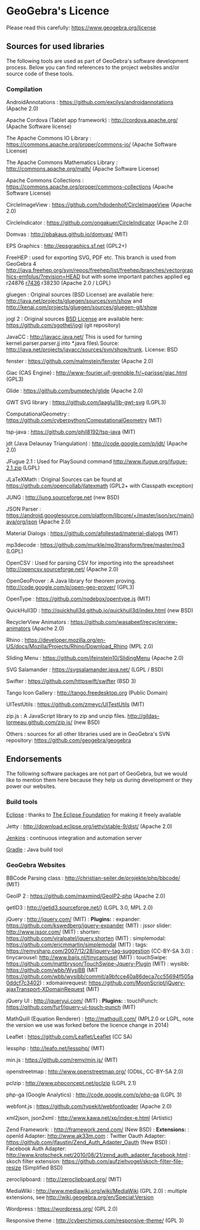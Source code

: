 # GeoGebra's Licence
Please read this carefully: https://www.geogebra.org/license

## Sources for used libraries

The following tools are used as part of GeoGebra's software development process. Below you can find references to the project websites and/or source code of these tools.

### Compilation 

  AndroidAnnotations
  : https://github.com/excilys/androidannotations (Apache 2.0)

  Apache Cordova (Tablet app framework)
  : http://cordova.apache.org/ (Apache Software license)

  The Apache Commons IO Library
  : https://commons.apache.org/proper/commons-io/ (Apache Software License)

  The Apache Commons Mathematics Library
  : http://commons.apache.org/math/ (Apache Software License)

  Apache Commons Collections
  : https://commons.apache.org/proper/commons-collections (Apache Software License)

  CircleImageView
  : https://github.com/hdodenhof/CircleImageView (Apache 2.0)

  CircleIndicator
  : https://github.com/ongakuer/CircleIndicator (Apache 2.0)

  Domvas
  : http://pbakaus.github.io/domvas/ (MIT)

  EPS Graphics
  : http://epsgraphics.sf.net (GPL2+)

  FreeHEP
  : used for exporting SVG, PDF etc. This branch is used from GeoGebra 4 http://java.freehep.org/svn/repos/freehep/list/freehep/branches/vectorgraphics-emfplus/?revision=HEAD but with some important patches applied eg r24876 [r7436](http://dev.geogebra.org/trac/changeset/7436/trunk/geogebra/org/freehep/graphicsio/AbstractVectorGraphicsIO.java) r38230 (Apache 2.0 / LGPL)

  gluegen
  : Original sources (BSD License) are available here: http://java.net/projects/gluegen/sources/svn/show and http://kenai.com/projects/gluegen/sources/gluegen-git/show

  jogl 2
  : Original sources [BSD License](http://jogamp.org/git/?p=jogl.git;a=blob;f=LICENSE.txt) are available here: https://github.com/sgothel/jogl (git repository)

  JavaCC
  : http://javacc.java.net/ This is used for turning kernel.parser.parser.jj into *.java files\\
  Source: http://java.net/projects/javacc/sources/svn/show/trunk. License: BSD

  fenster
  : https://github.com/malmstein/fenster (Apache 2.0)

  Giac (CAS Engine)
  : http://www-fourier.ujf-grenoble.fr/~parisse/giac.html (GPL3)

  Glide
  : https://github.com/bumptech/glide (Apache 2.0)

  GWT SVG library
  : https://github.com/laaglu/lib-gwt-svg (LGPL3)

  ComputationalGeometry
  : https://github.com/cyberpython/ComputationalGeometry (MIT)

  tsp-java
  : https://github.com/phil8192/tsp-java (MIT)

  jdt (Java Delaunay Triangulation)
  : http://code.google.com/p/jdt/ (Apache 2.0)

  JFugue 2.1
  : Used for PlaySound command http://www.jfugue.org/jfugue-2.1.zip (LGPL)

  JLaTeXMath
  : Original Sources can be found at https://github.com/opencollab/jlatexmath (GPL2+ with Classpath exception)

  JUNG
  : http://jung.sourceforge.net (new BSD)

  JSON Parser
  : https://android.googlesource.com/platform/libcore/+/master/json/src/main/java/org/json (Apache 2.0)

  Material Dialogs
  : https://github.com/afollestad/material-dialogs (MIT)

  mp3decode
  : https://github.com/murkle/mp3transform/tree/master/mp3 (LGPL)

  OpenCSV
  : Used for parsing CSV for importing into the spreadsheet http://opencsv.sourceforge.net/ (Apache 2.0)

  OpenGeoProver
  : A Java library for theorem proving. http://code.google.com/p/open-geo-prover/ (GPL3)

  OpenType
  : https://github.com/nodebox/opentype.js (MIT)

  QuickHull3D
  : http://quickhull3d.github.io/quickhull3d/index.html (new BSD)

  RecyclerView Animators
  : https://github.com/wasabeef/recyclerview-animators (Apache 2.0)

  Rhino
  : https://developer.mozilla.org/en-US/docs/Mozilla/Projects/Rhino/Download_Rhino (MPL 2.0)

  Sliding Menu
  : https://github.com/jfeinstein10/SlidingMenu (Apache 2.0)

  SVG Salamander
  : https://svgsalamander.java.net/ (LGPL / BSD)

  Swifter
  : https://github.com/httpswift/swifter (BSD 3)

  Tango Icon Gallery
  : http://tango.freedesktop.org (Public Domain)

  UITestUtils
  : https://github.com/zmeyc/UITestUtils (MIT)

  zip.js
  : A JavaScript library to zip and unzip files. http://gildas-lormeau.github.com/zip.js/ (new BSD)

  Others
  : sources for all other libraries used are in GeoGebra's SVN repository: https://github.com/geogebra/geogebra

## Endorsements
The following software packages are not part of GeoGebra, but we would like to mention them here because they help us during development or they power our websites.

### Build tools

  [Eclipse](https://eclipse.org/downloads/)
 : thanks to [The Eclipse Foundation](https://eclipse.org/org/foundation/) for making it freely available

  Jetty
  : http://download.eclipse.org/jetty/stable-9/dist/ (Apache 2.0)
  
  [Jenkins](https://jenkins.io)
  : continuous integration and automation server
  
  [Gradle](https://www.gradle.org)
  : Java build tool

### GeoGebra Websites
  BBCode Parsing class
  : http://christian-seiler.de/projekte/php/bbcode/ (MIT)

  GeoIP 2
  : https://github.com/maxmind/GeoIP2-php (Apache 2.0)

  getID3
  : http://getid3.sourceforge.net/) (LGPL 3.0, MPL 2.0)

  jQuery
  : http://jquery.com/ (MIT)
  : **Plugins:**
  : expander: https://github.com/kswedberg/jquery-expander (MIT)
  : jssor slider: http://www.jssor.com/ (MIT)
  : shorten: https://github.com/viralpatel/jquery.shorten (MIT)
  : simplemodal: https://github.com/ericmmartin/simplemodal (MIT)
  : tags: https://remysharp.com/2007/12/28/jquery-tag-suggestion (CC-BY-SA 3.0)
  : tinycarousel: http://www.baijs.nl/tinycarousel (MIT)
  : touchSwipe: https://github.com/mattbryson/TouchSwipe-Jquery-Plugin (MIT)
  : wysibb: https://github.com/wbb/WysiBB (MIT https://github.com/wbb/wysibb/commit/a9bfcce40a86deca7cc55694f505a0ddcf7c3402)
  : xdomainrequest: https://github.com/MoonScript/jQuery-ajaxTransport-XDomainRequest (MIT)

  jQuery UI
  : http://jqueryui.com/ (MIT)
  : **Plugins:**
  : touchPunch: https://github.com/furf/jquery-ui-touch-punch (MIT)
   
  MathQuill (Equation Renderer)
 : http://mathquill.com/ (MPL2.0 or LGPL, note the version we use was forked before the licence change in 2014)
   
Leaflet
 : https://github.com/Leaflet/Leaflet (CC SA)

  lessphp
  : http://leafo.net/lessphp/ (MIT)

  min.js
  : https://github.com/remy/min.js/ (MIT)

  openstreetmap
  : http://www.openstreetmap.org/ (ODbL, CC-BY-SA 2.0)

  pclzip
  : http://www.phpconcept.net/pclzip (LGPL 2.1)

  php-ga (Google Analytics)
  : http://code.google.com/p/php-ga (LGPL 3)

  webfont.js
  : https://github.com/typekit/webfontloader (Apache 2.0)

  xml2json, json2xml
  : http://www.kawa.net/xp/index-e.html (Artistic)

  Zend Framework:
  : http://framework.zend.com/ (New BSD)
 : **Extensions:**
 : openId Adapter: http://www.ak33m.com
 : Twitter Oauth Adapter: https://github.com/jfaustin/Zend_Auth_Adapter_Oauth (New BSD)
 : Facebook Auth Adapter: http://www.krotscheck.net/2010/08/21/zend_auth_adapter_facebook.html
 : skoch filter extension: https://github.com/aufziehvogel/skoch-filter-file-resize (Simplified BSD)

  zeroclipboard:
: http://zeroclipboard.org/ (MIT)

 MediaWiki
 : http://www.mediawiki.org/wiki/MediaWiki (GPL 2.0)
 : multiple extensions, see http://wiki.geogebra.org/en/Special:Version
 
 Wordpress
 : https://wordpress.org/ (GPL 2.0)
 
 Responsive theme
 : http://cyberchimps.com/responsive-theme/ (GPL 3)


